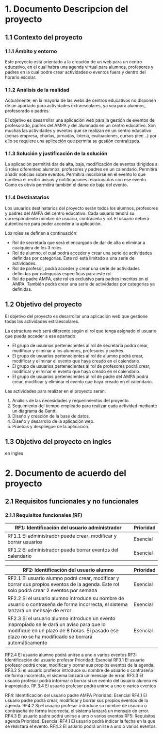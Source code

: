 # 1. Documento Descripcion del proyecto
## 1.1 Contexto del proyecto

### 1.1.1 Ámbito y entorno
Este proyecto está orientado a la creación de un web para un centro educativo, en el cual habra una agenda virtual para alumnos, profesores y padres en la cual podre crear actividades o eventos fuera y dentro del horario escolar.

### 1.1.2 Análisis de la realidad
Actualmente, en la mayoría de las webs de centros educativos no disponen de un apartado para actividades extraescolares, ya sea para alumnos, profesorado o padres.

El objetivo es desarrollar una aplicación web para la gestión de eventos del profesorado, padres del AMPA y del alumnado en un centro educativo. Son muchas las actividades y eventos que se realizan en un centro educativo (cenas empresa, charlas, jornadas, lotería, evaluaciones, cursos piee...) por ello se requiere una aplicación que permita su gestión centralizada.

### 1.1.3 Solución y justificación de la solución 
La aplicación permitirá dar de alta, baja, modificación de eventos dirigidos a 3 roles diferentes: alumnos, profesores y padres en un calendario. Permitirá añadir noticias sobre eventos. Permitirá inscribirse en el evento lo que conlleva el recibir avisos y notificaciones relacionados con ese evento. Como es obvio permitirá también el darse de baja del evento.

### 1.1.4 Destinatarios
Los usuarios destinatarios del proyecto serán todos los alumnos, profesores y padres del AMPA del centro educativo. Cada usuario tendrá su correspondiente nombre de usuario, contraseña y rol. El usuario deberá autenticarse para poder acceder a la aplicación.

Los roles se definen a continuación:
  - Rol de secretaría que será el encargado de dar de alta o eliminar a cualquiera de los 3 roles.
  - Rol de alumno, el cual podrá acceder y crear una serie de actividades definidas por categorías. Este rol está limitado a una serie de actividades. 
  - Rol de profesor, podrá acceder y crear una serie de actividades definidas por categorías específicas para este rol.
  - Rol de padre AMPA, este rol es exclusivo para padres inscritos en el AMPA. También podrá crear una serie de actividades por categorías ya definidas.

## 1.2 Objetivo del proyecto
El objetivo del proyecto es desarrollar una aplicación web que gestione todas las actividades extraescolares.

La estructura web será diferente según el rol que tenga asignado el usuario que pueda acceder a ese apartado:
  - El grupo de usuarios pertenecientes al rol de secretaría podrá crear, modificar y eliminar a los alumnos, profesores y padres.
  - El grupo de usuarios pertenecientes al rol de alumno podrá crear, modificar y eliminar el evento que haya creado en el calendario. 
  - El grupo de usuarios pertenecientes al rol de profesores podrá crear, modificar y eliminar el evento que haya creado en el calendario. 
  - El grupo de usuarios pertenecientes al rol de padre del AMPA podrá crear, modificar y eliminar el evento que haya creado en el calendario.

Las actividades para realizar en el proyecto serán:

  1. Análisis de las necesidades y requerimientos del proyecto.
  2. Seguimiento del tiempo empleado para realizar cada actividad mediante un diagrama de Gantt.
  3. Diseño y creación de la base de datos.
  4. Diseño y desarrollo de la aplicación web.
  5. Pruebas y despliegue de la aplicación.

## 1.3 Objetivo del proyecto en ingles
en ingles

# 2. Documento de acuerdo del proyecto
## 2.1 Requisitos funcionales y no funcionales
### 2.1.1 Requisitos funcionales (RF)

RF1: Identificación del usuario administrador | Prioridad
------------ | -------------
RF1.1 El administrador puede crear, modificar y borrar usuarios | Esencial
RF1.2 El administrador puede borrar eventos del calendario | Esencial


RF2: Identificación del usuario alumno | Prioridad
------------ | -------------
RF2.1 El usuario alumno podrá crear, modificar y borrar sus propios eventos de la agenda. Este rol solo podrá crear 2 eventos por semana | Esencial
RF2.2 Si el usuario alumno introduce su nombre de usuario o contraseña de forma incorrecta, el sistema lanzará un mensaje de error | Esencial
RF2.3 Si el usuario alumno introduce un evento inapropiado se le dará un aviso para que lo modifique en un plazo de 8 horas. Si pasado ese plazo no se ha modificado se borrará automáticamente | Esencial

RF2.4 El usuario alumno podrá unirse a uno o varios eventos
RF3: Identificación del usuario profesor
Prioridad: Esencial
RF3.1 El usuario profesor podrá crear, modificar y borrar sus propios eventos de la agenda. 
RF3.2 Si el usuario profesor introduce su nombre de usuario o contraseña de forma incorrecta, el sistema lanzará un mensaje de error.
RF3.3 El usuario profesor podrá informar o borrar si un evento del usuario alumno es inapropiado.
RF.3.4 El usuario profesor podrá unirse a uno o varios eventos


RF4: Identificación del usuario padre AMPA
	Prioridad: Esencial
RF4.1 El usuario padre podrá crear, modificar y borrar sus propios eventos de la agenda. 
RF4.2 Si el usuario profesor introduce su nombre de usuario o contraseña de forma incorrecta, el sistema lanzará un mensaje de error.
RF4.3 El usuario padre podrá unirse a uno o varios eventos
RF5: Requisitos agenda
	Prioridad: Esencial
RF4.1 El usuario podrá indicar la fecha en la que se realizará el evento. 
RF4.2 El usuario podrá unirse a uno o varios eventos.




